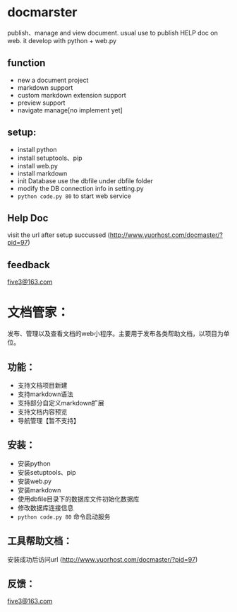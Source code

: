 docmarster
==========

publish、manage and view document. usual use to publish HELP doc on web. it develop with python + web.py


function
----------
* new a document project
* markdown support
* custom markdown extension support
* preview support
* navigate manage[no implement yet]

setup:
----------
* install python
* install setuptools、pip
* install web.py
* install markdown
* init Database use the dbfile under dbfile folder
* modify the DB connection info in setting.py
* `python code.py 80` to start web service

Help Doc
----------
visit the url after setup succussed (http://www.yuorhost.com/docmaster/?pid=97)

feedback
----------
five3@163.com



文档管家：
==========

发布、管理以及查看文档的web小程序。主要用于发布各类帮助文档，以项目为单位。

功能：
----------
* 支持文档项目新建
* 支持markdown语法
* 支持部分自定义markdown扩展
* 支持文档内容预览
* 导航管理【暂不支持】

安装：
-----------
* 安装python
* 安装setuptools、pip
* 安装web.py
* 安装markdown
* 使用dbfile目录下的数据库文件初始化数据库
* 修改数据库连接信息
* `python code.py 80` 命令启动服务 

工具帮助文档：
-----------
安装成功后访问url (http://www.yuorhost.com/docmaster/?pid=97)

反馈：
-----------
five3@163.com
